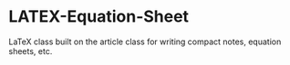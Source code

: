 # LATEX-Equation-Sheet
LaTeX class built on the article class for writing compact notes, equation sheets, etc.
